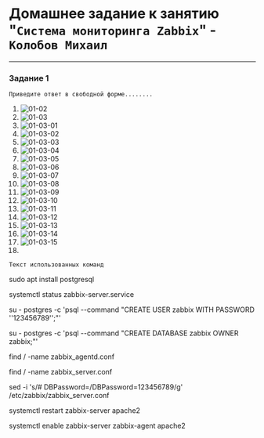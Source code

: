# Домашнее задание к занятию "`Система мониторинга Zabbix`" - `Колобов Михаил`
---

### Задание 1

`Приведите ответ в свободной форме........`

1. ![01-02](screen/task_1/01-02.PNG)
2. ![01-03](screen/task_1/01-03.PNG)
3. ![01-03-01](screen/task_1/01-03-01.PNG)
4. ![01-03-02](screen/task_1/01-03-02.PNG)
5. ![01-03-03](screen/task_1/01-03-03.PNG)
6. ![01-03-04](screen/task_1/01-03-04.PNG)
7. ![01-03-05](screen/task_1/01-03-05.PNG)
8. ![01-03-06](screen/task_1/01-03-06.PNG)
9. ![01-03-07](screen/task_1/01-03-07.PNG)
10. ![01-03-08](screen/task_1/01-03-08.PNG)
11. ![01-03-09](screen/task_1/01-03-09.PNG)
12. ![01-03-10](screen/task_1/01-03-10.PNG)
13. ![01-03-11](screen/task_1/01-03-11.PNG)
14. ![01-03-12](screen/task_1/01-03-12.PNG)
15. ![01-03-13](screen/task_1/01-03-13.PNG)
16. ![01-03-14](screen/task_1/01-03-14.PNG)
17. ![01-03-15](screen/task_1/01-03-15.PNG)
18. 


`Текст использованных команд`

sudo apt install postgresql

systemctl status zabbix-server.service

su - postgres -c 'psql --command "CREATE USER zabbix WITH PASSWORD '\'123456789\'';"'

su - postgres -c 'psql --command "CREATE DATABASE zabbix OWNER zabbix;"'

find / -name zabbix_agentd.conf

find / -name zabbix_server.conf

sed -i 's/# DBPassword=/DBPassword=123456789/g' /etc/zabbix/zabbix_server.conf

systemctl restart zabbix-server apache2

systemctl enable zabbix-server zabbix-agent apache2
